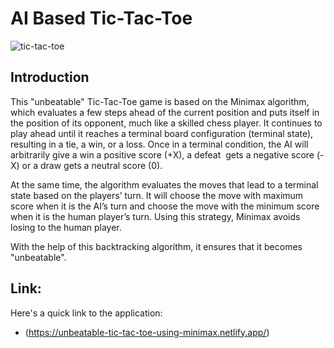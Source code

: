 # AI Based Tic-Tac-Toe
![tic-tac-toe](https://user-images.githubusercontent.com/62702112/112949849-4a51f700-9157-11eb-8487-298cfd04107d.JPG)
## Introduction
This "unbeatable" Tic-Tac-Toe game is based on the Minimax algorithm, which evaluates a few steps ahead of the current position and puts itself in the position of its opponent, much like a skilled chess player. It continues to play ahead until it reaches a terminal board configuration (terminal state), resulting in a tie, a win, or a loss. Once in a terminal condition, the AI will arbitrarily give a win a positive score (+X), a defeat  gets a negative score (-X) or a draw gets a neutral score (0).

At the same time, the algorithm evaluates the moves that lead to a terminal state based on the players’ turn. It will choose the move with maximum score when it is the AI’s turn and choose the move with the minimum score when it is the human player’s turn. Using this strategy, Minimax avoids losing to the human player.

With the help of this backtracking algorithm, it ensures that it becomes "unbeatable".
## Link: <br>
Here's a quick link to the application:
* (https://unbeatable-tic-tac-toe-using-minimax.netlify.app/)
